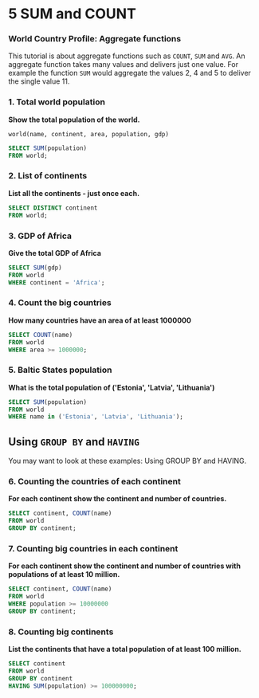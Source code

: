 # 5 SUM and COUNT

### World Country Profile: Aggregate functions

This tutorial is about aggregate functions such as `COUNT`, `SUM` and `AVG`. An aggregate function takes many values and delivers just one value. For example the function `SUM` would aggregate the values 2, 4 and 5 to deliver the single value 11.

### 1. Total world population

**Show the total population of the world.**

```
world(name, continent, area, population, gdp)
```

```SQL
SELECT SUM(population)
FROM world;
```

### 2. List of continents

**List all the continents - just once each.**

```SQL
SELECT DISTINCT continent
FROM world;
```

### 3. GDP of Africa

**Give the total GDP of Africa**

```SQL
SELECT SUM(gdp)
FROM world
WHERE continent = 'Africa';
```

### 4. Count the big countries

**How many countries have an area of at least 1000000**

```SQL
SELECT COUNT(name)
FROM world
WHERE area >= 1000000;
```

### 5. Baltic States population

**What is the total population of ('Estonia', 'Latvia', 'Lithuania')**

```SQL
SELECT SUM(population)
FROM world
WHERE name in ('Estonia', 'Latvia', 'Lithuania');
```

## Using `GROUP BY` and `HAVING`

You may want to look at these examples: Using GROUP BY and HAVING.

### 6. Counting the countries of each continent

**For each continent show the continent and number of countries.**

```SQL
SELECT continent, COUNT(name)
FROM world
GROUP BY continent;
```

### 7. Counting big countries in each continent

**For each continent show the continent and number of countries with populations of at least 10 million.**

```SQL
SELECT continent, COUNT(name)
FROM world
WHERE population >= 10000000
GROUP BY continent;
```

### 8. Counting big continents

**List the continents that have a total population of at least 100 million.**

```SQL
SELECT continent
FROM world
GROUP BY continent
HAVING SUM(population) >= 100000000;
```
